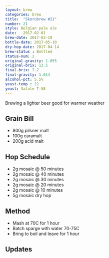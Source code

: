 ```yaml
---
layout: brew
categories: brew
title:  "Skorubrew #21"
number: 21
style: Belgian pale ale
date:   2017-02-01
brew-date: 2017-03-19
bottle-date: 2017-05-10
dry-hop-date: 2017-04-14
brew-status : Bottled
status-num: 2
original-gravity: 1.055
original-brix: 13.5
final-brix: 7.2
final-gravity: 1.014
alcohol-pct: 5.5%
yeast-temp : 22
yeast: Safale T-58
---
```


Brewing a lighter beer good for warmer weather


Grain Bill
-----

* 800g pilsner malt
* 100g caramalt
* 200g acid malt

Hop Schedule
-------------

* 2g mosaic @ 50 minutes
* 2g mosaic @ 40 minutes
* 2g mosaic @ 30 minutes
* 2g mosaic @ 20 minutes
* 2g mosaic @ 10 minutes
* 5g mosaic dry hop

Method
-------

* Mash at 70C for 1 hour
* Batch sparge with water 70-75C
* Bring to boil and leave for 1 hour


Updates
-------
